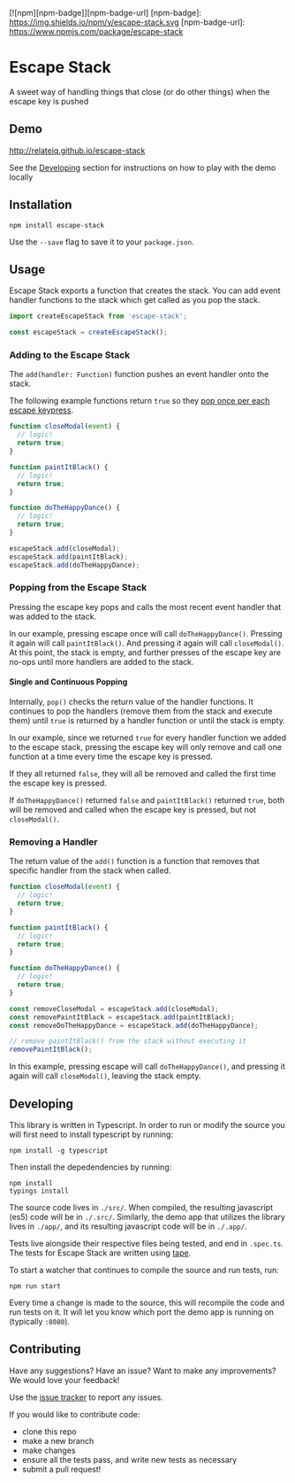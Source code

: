 [![npm][npm-badge]][npm-badge-url]
[npm-badge]: https://img.shields.io/npm/v/escape-stack.svg
[npm-badge-url]: https://www.npmjs.com/package/escape-stack

# Escape Stack

A sweet way of handling things that close (or do other things) when the escape key is pushed

## Demo
http://relateiq.github.io/escape-stack

See the [Developing](#developing) section for instructions on how to play with the demo locally

## Installation

```
npm install escape-stack
```

Use the `--save` flag to save it to your `package.json`.

## Usage

Escape Stack exports a function that creates the stack. You can add event handler functions to the stack which get called as you pop the stack.

```typescript
import createEscapeStack from 'escape-stack';

const escapeStack = createEscapeStack();
```

### Adding to the Escape Stack
The `add(handler: Function)` function pushes an event handler onto the stack.

The following example functions return `true` so they [pop once per each escape keypress](#single-and-continuous-popping).

```typescript
function closeModal(event) {
  // logic!
  return true;
}

function paintItBlack() {
  // logic!
  return true;
}

function doTheHappyDance() {
  // logic!
  return true;
}

escapeStack.add(closeModal);
escapeStack.add(paintItBlack);
escapeStack.add(doTheHappyDance);
```

### Popping from the Escape Stack
Pressing the escape key pops and calls the most recent event handler that was added to the stack.

In our example, pressing escape once will call `doTheHappyDance()`. Pressing it again will call `paintItBlack()`. And pressing it again will call `closeModal()`. At this point, the stack is empty, and further presses of the escape key are no-ops until more handlers are added to the stack.

#### Single and Continuous Popping
Internally, `pop()` checks the return value of the handler functions. It continues to pop the handlers (remove them from the stack and execute them) until `true` is returned by a handler function or until the stack is empty.

In our example, since we returned `true` for every handler function we added to the escape stack, pressing the escape key will only remove and call one function at a time every time the escape key is pressed.

If they all returned `false`, they will all be removed and called the first time the escape key is pressed.

If `doTheHappyDance()` returned `false` and `paintItBlack()` returned `true`, both will be removed and called when the escape key is pressed, but not `closeModal()`.

### Removing a Handler
The return value of the `add()` function is a function that removes that specific handler from the stack when called.

```typescript
function closeModal(event) {
  // logic!
  return true;
}

function paintItBlack() {
  // logic!
  return true;
}

function doTheHappyDance() {
  // logic!
  return true;
}

const removeCloseModal = escapeStack.add(closeModal);
const removePaintItBlack = escapeStack.add(paintItBlack);
const removeDoTheHappyDance = escapeStack.add(doTheHappyDance);

// remove paintItBlack() from the stack without executing it
removePaintItBlack();
```

In this example, pressing escape will call `doTheHappyDance()`, and pressing it again will call `closeModal()`, leaving the stack empty.

## Developing
This library is written in Typescript. In order to run or modify the source you will first need to install typescript by running:

```
npm install -g typescript
```

Then install the depedendencies by running:

```
npm install
typings install
```

The source code lives in `./src/`. When compiled, the resulting javascript (es5) code will be in `./.src/`. Similarly, the demo app that utilizes the library lives in `./app/`, and its resulting javascript code will be in `./.app/`.

Tests live alongside their respective files being tested, and end in `.spec.ts`. The tests for Escape Stack are written using [tape](https://github.com/substack/tape).

To start a watcher that continues to compile the source and run tests, run:

```
npm run start
```

Every time a change is made to the source, this will recompile the code and run tests on it.
It will let you know which port the demo app is running on (typically `:8080`).

## Contributing
Have any suggestions? Have an issue? Want to make any improvements? We would love your feedback!

Use the [issue tracker](http://github.com/relateiq/escape-stack/issues) to report any issues.

If you would like to contribute code:
* clone this repo
* make a new branch
* make changes
* ensure all the tests pass, and write new tests as necessary
* submit a pull request!
